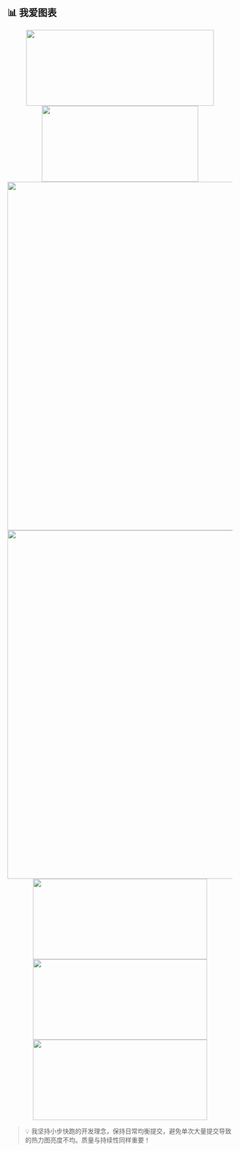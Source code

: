 ## 📊 我爱图表

<div align="center">
  <!-- 第一行：主要统计和语言 -->
  <img height="170em" width="420" src="https://github-readme-stats.vercel.app/api?username=Ebotian&show_icons=true&theme=radical&locale=cn&include_all_commits=true&count_private=true&hide_border=true" />
  <img height="170em" width="350" src="https://github-readme-stats.vercel.app/api/top-langs/?username=Ebotian&layout=compact&theme=radical&locale=cn&hide=jupyter%20notebook&hide_border=true" />

  <!-- 第二行：成就奖杯 (单独一行展示更好) -->
  <img width="780" src="https://github-profile-trophy.vercel.app/?username=Ebotian&theme=radical&row=1&no-frame=true&margin-w=15" />

  <!-- 第三行：贡献热力图 (全宽) -->
  <img width="780" src="https://github-profile-summary-cards.vercel.app/api/cards/profile-details?username=Ebotian&theme=radical" />

  <!-- 第四行：每周贡献和连续提交 -->
  <img height="180em" width="390" src="https://github-profile-summary-cards.vercel.app/api/cards/productive-time?username=Ebotian&theme=radical&utcOffset=8" />

  <!-- 第五行：状态和活动图 -->
  <img height="180em" width="390" src="https://github-profile-summary-cards.vercel.app/api/cards/stats?username=Ebotian&theme=radical" />
  <img height="180em" width="390" src="https://github-profile-summary-cards.vercel.app/api/cards/repos-per-language?username=Ebotian&theme=radical" />
</div>

> 💡 我坚持小步快跑的开发理念，保持日常均衡提交，避免单次大量提交导致的热力图亮度不均。质量与持续性同样重要！

